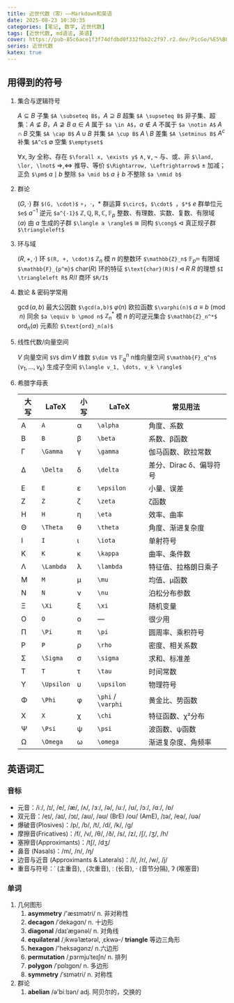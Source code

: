 ```yaml
---
title: 近世代数（零）——Markdown和英语
date: 2025-08-23 10:30:35
categories: [笔记, 数学, 近世代数]
tags: [近世代数, md语法, 英语]
cover: https://pub-85c6ace1f3f74dfdbd0f332fbb2c2f97.r2.dev/PicGo/%E5%B0%8F%E7%8B%97%E7%8B%97.jpg
series: 近世代数
katex: true
---
```


## 用得到的符号

1. 集合与逻辑符号

    $A \subseteq B$   子集  `$A \subseteq B$`，$A \supseteq B$   超集  `$A \supseteq B$`
    非子集、超集：$A \not\subseteq B$，$A \not\supseteq B$
    $a \in A$         属于  `$a \in A$`，$a \notin A$         不属于  `$a \notin A$`
    $A \cap B$         交集  `$A \cap B$`
    $A \cup B$         并集  `$A \cup B$`
    $A \setminus B$    差集  `$A \setminus B$`
    $A^c$              补集  `$A^c$`
    $\emptyset$       空集  `$\emptyset$`

    $\forall x, \exists y$   全称、存在  `$\forall x, \exists y$`
    $\land, \lor, \lnot$  与、或、非  `$\land, \lor, \lnot$`
    $\Rightarrow, \Leftrightarrow$  推导、等价  `$\Rightarrow, \Leftrightarrow$`
    $\pm$  加减；正负  `$\pm$`
    $a \mid b$  整除  `$a \mid b$`
    $a \nmid b$  不整除  `$a \nmid b$`

2. 群论

    $(G, \cdot)$        群  `$(G, \cdot)$`
    $\circ$，$\cdot$，$*$ 群运算  `$\circ$`，`$\cdot$ `，`$*$`
    $e$                 群单位元  `$e$`
    $a^{-1}$            逆元  `$a^{-1}$`
    $\mathbb{Z}, \mathbb{Q}, \mathbb{R}, \mathbb{C}, \mathbb{F}_p$  整数、有理数、实数、复数、有限域  
    $\langle a \rangle$  由 $a$ 生成的子群  `$\langle a \rangle$`
    $\cong$             同构  `$\cong$`
    $\triangleleft$      真正规子群  `$\triangleleft$`

3. 环与域
    
    $(R, +, \cdot)$    环  `$(R, +, \cdot)$`
    $\mathbb{Z}_n$     模 $n$ 的整数环  `$\mathbb{Z}_n$`
    $\mathbb{F}_{p^m}$ 有限域  `$\mathbb{F}_{p^m}$`
    $\text{char}(R)$   环的特征  `$\text{char}(R)$`
    $I \triangleleft R$   $R$ 的理想  `$I \triangleleft R$`
    $R/I$              商环  `$R/I$`

4. 数论 & 密码学常用

    $\gcd(a,b)$       最大公因数  `$\gcd(a,b)$`
    $\varphi(n)$      欧拉函数  `$\varphi(n)$`
    $a \equiv b \pmod n$  同余  `$a \equiv b \pmod n$`
    $\mathbb{Z}_n^*$   模 $n$ 的可逆元集合  `$\mathbb{Z}_n^*$`
    $\text{ord}_n(a)$  元素阶  `$\text{ord}_n(a)$`

5. 线性代数/向量空间

    $V$ 向量空间  `$V$`
    $\dim V$ 维数  `$\dim V$`
    $\mathbb{F}_q^n$ n维向量空间  `$\mathbb{F}_q^n$`
    $\langle v_1, \dots, v_k \rangle$ 生成子空间  `$\langle v_1, \dots, v_k \rangle$`

6. 希腊字母表

    | 大写 | LaTeX      | 小写 | LaTeX              | 常见用法            |
    | -- | ---------- | -- | ------------------ | --------------- |
    | Α  | `A`        | α  | `\alpha`           | 角度、系数           |
    | Β  | `B`        | β  | `\beta`            | 系数、β函数          |
    | Γ  | `\Gamma`   | γ  | `\gamma`           | 伽马函数、欧拉常数       |
    | Δ  | `\Delta`   | δ  | `\delta`           | 差分、Dirac δ、偏导符号 |
    | Ε  | `E`        | ε  | `\epsilon`         | 小量、误差           |
    | Ζ  | `Z`        | ζ  | `\zeta`            | ζ函数             |
    | Η  | `H`        | η  | `\eta`             | 效率、曲率           |
    | Θ  | `\Theta`   | θ  | `\theta`           | 角度、渐进复杂度        |
    | Ι  | `I`        | ι  | `\iota`            | 单射符号            |
    | Κ  | `K`        | κ  | `\kappa`           | 曲率、条件数          |
    | Λ  | `\Lambda`  | λ  | `\lambda`          | 特征值、拉格朗日乘子      |
    | Μ  | `M`        | μ  | `\mu`              | 均值、μ函数          |
    | Ν  | `N`        | ν  | `\nu`              | 泊松分布参数          |
    | Ξ  | `\Xi`      | ξ  | `\xi`              | 随机变量            |
    | Ο  | `O`        | ο  | —                  | 很少用             |
    | Π  | `\Pi`      | π  | `\pi`              | 圆周率、乘积符号        |
    | Ρ  | `P`        | ρ  | `\rho`             | 密度、相关系数         |
    | Σ  | `\Sigma`   | σ  | `\sigma`           | 求和、标准差          |
    | Τ  | `T`        | τ  | `\tau`             | 时间常数            |
    | Υ  | `\Upsilon` | υ  | `\upsilon`         | 物理符号            |
    | Φ  | `\Phi`     | φ  | `\phi` / `\varphi` | 黄金比、势函数         |
    | Χ  | `X`        | χ  | `\chi`             | 特征函数、χ²分布       |
    | Ψ  | `\Psi`     | ψ  | `\psi`             | 波函数、ψ函数         |
    | Ω  | `\Omega`   | ω  | `\omega`           | 渐进复杂度、角频率       |

## 英语词汇

### 音标

* 元音：/iː/, /ɪ/, /e/, /æ/, /ʌ/, /ɜː/, /ə/, /uː/, /ʊ/, /ɔː/, /ɑː/, /ɒ/
* 双元音：/eɪ/, /aɪ/, /ɔɪ/, /aʊ/, /əʊ/ (BrE) /oʊ/ (AmE), /ɪə/, /eə/, /ʊə/
* 爆破音(Plosives)：/p/, /b/, /t/, /d/, /k/, /g/
* 摩擦音(Fricatives)：/f/, /v/, /θ/, /ð/, /s/, /z/, /ʃ/, /ʒ/, /h/
* 塞擦音(Approximants)：/tʃ/, /dʒ/
* 鼻音 (Nasals)：/m/, /n/, /ŋ/
* 边音与近音 (Approximants & Laterals)：/l/, /r/, /w/, /j/
* 重音与符号：ˈ (主重音), ˌ (次重音), ː (长音), · (音节分隔), ʔ (喉塞音)

### 单词

1. 几何图形
   1. **asymmetry** /'æsɪmətri/ n. 非对称性
   2. **decagon** /ˈdekəgɑn/ n. 十边形
   3. **diagonal** /daɪˈæɡənəl/ n. 对角线
   4. **equilateral** /ˌikwəˈlætərəl, ˌɛkwə-/ **triangle** 等边三角形
   5. **hexagon** /'heksəɡənz/ n.六边形
   6. **permutation** /ˌpɜrmjuˈteɪʃn/ n. 排列
   7. **polygon** /ˈpɒlɪɡɒn/ n. 多边形
   8. **symmetry** /ˈsɪmətri/ n. 对称性
2. 群论
   1. **abelian** /ə'biːlɪən/ adj. 阿贝尔的，交换的
